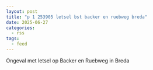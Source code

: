 ```yaml
---
layout: post
title: "p 1 253905 letsel bst backer en ruebweg breda"
date: 2025-06-27
categories: 
  - rss
tags: 
  - feed
---
```


Ongeval met letsel op Backer en Ruebweg in Breda
